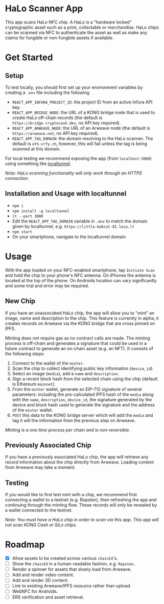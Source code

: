 # HaLo Scanner App

This app scans HaLo NFC chip. A HaLo is a "hardware locked" cryptographic asset such as a print, collectable or merchandise. HaLo chips can be scanned via NFC to authenticate the asset as well as make any claims for fungible or non-fungbile assets if available.

# Get Started

## Setup

To test locally, you should first set up your environment variables by creating a `.env` file including the following

- `REACT_APP_INFURA_PROJECT_ID`: the project ID from an active Infura API key.
- `REACT_APP_BRIDGE_NODE`: the URL of a KONG bridge node that is used to create HaLo off-chain records (the default is `https://bridge.cryptocash.dev`, no API key required).
- `REACT_APP_ARWEAVE_NODE`: the URL of an Arweave node (the default is `https://arweave.net`, no API key required).
- `REACT_APP_TAG_DOMAIN`: the domain resolving to the HaLo scanner. The default is `eth.vrfy.ch`, however, this will fail unless the tag is being scanned at this domain. 

For local testing we recommend exposing the app (from `localhost:3000`) using something like [localtunnel](https://localtunnel.github.io/www/). 

_Note: HaLo scanning functionality will only work through an HTTPS connection._

## Installation and Usage with localtunnel

- `npm i`
- `npm install -g localtunnel`
- `lt --port 3000`
- Edit the `REACT_APP_TAG_DOMAIN` variable in `.env` to match the domain given by localtunnel, e.g. `https://little-bobcat-81.loca.lt`
- `npm start`
- On your smartphone, navigate to the localtunnel domain

# Usage

With the app loaded on your NFC-enabled smartphone, tap `Initiate Scan` and hold the chip to your phone's NFC antenna. On iPhones the antenna is located at the top of the phone. On Androids location can vary significantly and some trial and error may be required.

## New Chip

If you have an unassociated HaLo chip, the app will allow you to "mint" an image, name and description to the chip. This feature is currently in alpha; it creates records on Arweave via the KONG bridge that are cross pinned on IPFS. 

Minting does not require gas as no contract calls are made. The minting process is off-chain and generates a signature that could be used in a future contract to generate an on-chain asset (e.g. an NFT). It consists of the following steps:

1. Connect to the wallet of the `minter`.
2. Scan the chip to collect identifying public key information (`device_id`).
3. Select an image (`media`), add a `name` and `description`.
4. Sign a recent block hash from the selected chain using the chip (default is Ethereum `mainnet`).
5. From the `minter` wallet, generate an EIP-712 signature of several parameters: including the pre-calculated IPFS hash of the `media` along with the `name`, `description`, `device_id`, the signature generated by the device and block hash used to generate the signature and the address of the `minter` wallet.
6. `POST` this data to the KONG bridge server which will add the `media` and tag it will the information from the previous step on Arweave. 

*Minting is a one time process per chain and is non-reversible.*

## Previously Associated Chip

If you have a previously associated HaLo chip, the app will retrieve any record information about the chip directly from Arweave. Loading content from Arweave may take a moment.

## Testing

If you would like to first test mint with a chip, we recommend first connecting a wallet to a testnet (e.g. Ropsten), then refreshing the app and continuing through the minting flow. These records will only be revealed by a wallet connected to the testnet.

_Note: You must have a HaLo chip in order to scan via this app. This app will not scan KONG Cash or SiLo chips._

# Roadmap

- [x] Allow assets to be created across various `chainId`'s.
- [ ] Show the `chainId` in a human-readable fashion, e.g. `Ropsten`.
- [ ] Render a spinner for assets that slowly load from Arweave.
- [ ] Add and render video content.
- [ ] Add and render 3D content.
- [ ] Link to existing Arweave/IPFS resource rather than upload.
- [ ] WebNFC for Androids.
- [ ] ERS verification and asset retrieval.
